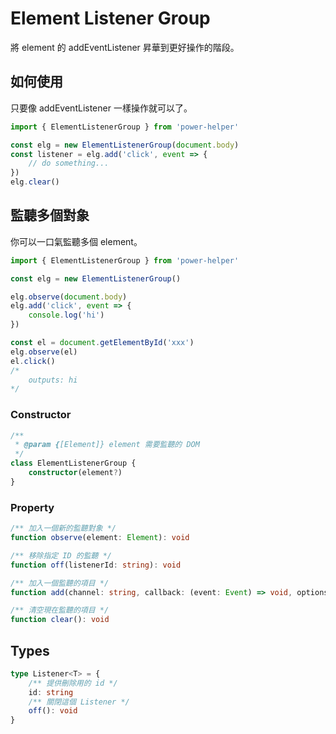 # Element Listener Group

將 element 的 addEventListener 昇華到更好操作的階段。

## 如何使用

只要像 addEventListener 一樣操作就可以了。

```ts
import { ElementListenerGroup } from 'power-helper'

const elg = new ElementListenerGroup(document.body)
const listener = elg.add('click', event => {
    // do something...
})
elg.clear()
```

## 監聽多個對象

你可以一口氣監聽多個 element。

```ts
import { ElementListenerGroup } from 'power-helper'

const elg = new ElementListenerGroup()

elg.observe(document.body)
elg.add('click', event => {
    console.log('hi')
})

const el = document.getElementById('xxx')
elg.observe(el)
el.click()
/*
    outputs: hi
*/
```

### Constructor

```ts
/**
 * @param {[Element]} element 需要監聽的 DOM
 */
class ElementListenerGroup {
    constructor(element?)
}
```

### Property

```ts
/** 加入一個新的監聽對象 */
function observe(element: Element): void

/** 移除指定 ID 的監聽 */
function off(listenerId: string): void

/** 加入一個監聽的項目 */
function add(channel: string, callback: (event: Event) => void, options: any): Listener

/** 清空現在監聽的項目 */
function clear(): void
```

## Types

```ts
type Listener<T> = {
    /** 提供刪除用的 id */
    id: string
    /** 關閉這個 Listener */
    off(): void
}
```
